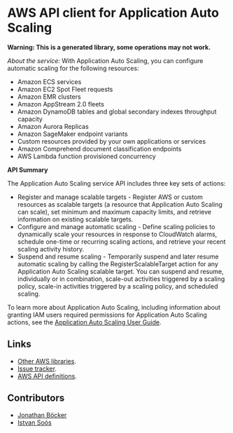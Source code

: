 # AWS API client for Application Auto Scaling

**Warning: This is a generated library, some operations may not work.**

*About the service:*
With Application Auto Scaling, you can configure automatic scaling for the
following resources:

<ul>
<li>
Amazon ECS services
</li>
<li>
Amazon EC2 Spot Fleet requests
</li>
<li>
Amazon EMR clusters
</li>
<li>
Amazon AppStream 2.0 fleets
</li>
<li>
Amazon DynamoDB tables and global secondary indexes throughput capacity
</li>
<li>
Amazon Aurora Replicas
</li>
<li>
Amazon SageMaker endpoint variants
</li>
<li>
Custom resources provided by your own applications or services
</li>
<li>
Amazon Comprehend document classification endpoints
</li>
<li>
AWS Lambda function provisioned concurrency
</li>
</ul>
<b>API Summary</b>

The Application Auto Scaling service API includes three key sets of actions:

<ul>
<li>
Register and manage scalable targets - Register AWS or custom resources as
scalable targets (a resource that Application Auto Scaling can scale), set
minimum and maximum capacity limits, and retrieve information on existing
scalable targets.
</li>
<li>
Configure and manage automatic scaling - Define scaling policies to
dynamically scale your resources in response to CloudWatch alarms, schedule
one-time or recurring scaling actions, and retrieve your recent scaling
activity history.
</li>
<li>
Suspend and resume scaling - Temporarily suspend and later resume automatic
scaling by calling the <a>RegisterScalableTarget</a> action for any
Application Auto Scaling scalable target. You can suspend and resume,
individually or in combination, scale-out activities triggered by a scaling
policy, scale-in activities triggered by a scaling policy, and scheduled
scaling.
</li>
</ul>
To learn more about Application Auto Scaling, including information about
granting IAM users required permissions for Application Auto Scaling
actions, see the <a
href="https://docs.aws.amazon.com/autoscaling/application/userguide/what-is-application-auto-scaling.html">Application
Auto Scaling User Guide</a>.

## Links

- [Other AWS libraries](https://github.com/agilord/aws_client/tree/master/generated).
- [Issue tracker](https://github.com/agilord/aws_client/issues).
- [AWS API definitions](https://github.com/aws/aws-sdk-js/tree/master/apis).

## Contributors

- [Jonathan Böcker](https://github.com/Schwusch)
- [Istvan Soós](https://github.com/isoos)

